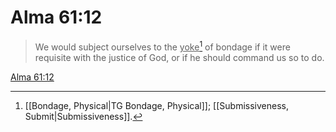 # Alma 61:12

> We would subject ourselves to the <u>yoke</u>[^a] of bondage if it were requisite with the justice of God, or if he should command us so to do.

[Alma 61:12](https://www.churchofjesuschrist.org/study/scriptures/bofm/alma/61?lang=eng&id=p12#p12)


[^a]: [[Bondage, Physical|TG Bondage, Physical]]; [[Submissiveness, Submit|Submissiveness]].  
